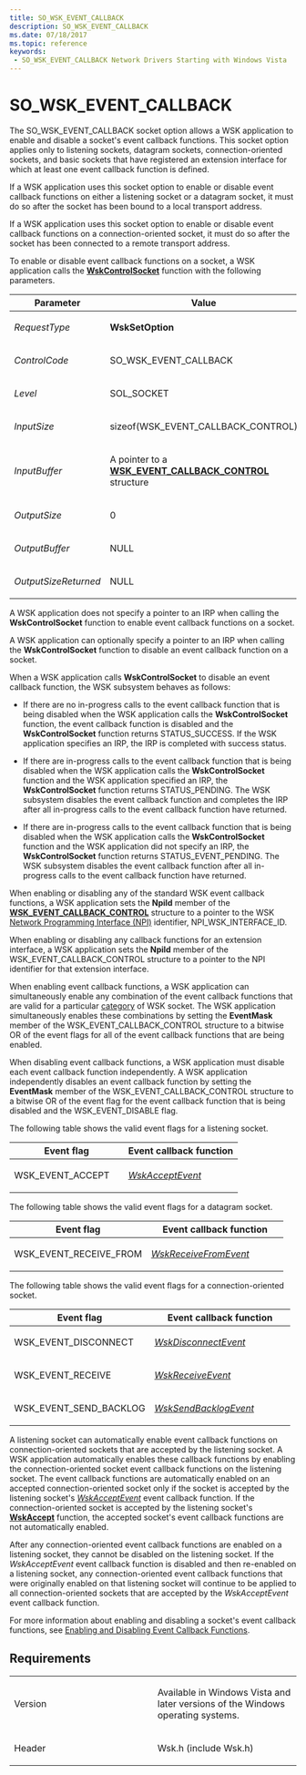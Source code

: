 ```yaml
---
title: SO_WSK_EVENT_CALLBACK
description: SO_WSK_EVENT_CALLBACK
ms.date: 07/18/2017
ms.topic: reference
keywords:
 - SO_WSK_EVENT_CALLBACK Network Drivers Starting with Windows Vista
---
```


# SO\_WSK\_EVENT\_CALLBACK


The SO\_WSK\_EVENT\_CALLBACK socket option allows a WSK application to enable and disable a socket's event callback functions. This socket option applies only to listening sockets, datagram sockets, connection-oriented sockets, and basic sockets that have registered an extension interface for which at least one event callback function is defined.

If a WSK application uses this socket option to enable or disable event callback functions on either a listening socket or a datagram socket, it must do so after the socket has been bound to a local transport address.

If a WSK application uses this socket option to enable or disable event callback functions on a connection-oriented socket, it must do so after the socket has been connected to a remote transport address.

To enable or disable event callback functions on a socket, a WSK application calls the [**WskControlSocket**](/windows-hardware/drivers/ddi/wsk/nc-wsk-pfn_wsk_control_socket) function with the following parameters.

<table>
<colgroup>
<col width="50%" />
<col width="50%" />
</colgroup>
<thead>
<tr class="header">
<th>Parameter</th>
<th>Value</th>
</tr>
</thead>
<tbody>
<tr class="odd">
<td><p><em>RequestType</em></p></td>
<td><p><strong>WskSetOption</strong></p></td>
</tr>
<tr class="even">
<td><p><em>ControlCode</em></p></td>
<td><p>SO_WSK_EVENT_CALLBACK</p></td>
</tr>
<tr class="odd">
<td><p><em>Level</em></p></td>
<td><p>SOL_SOCKET</p></td>
</tr>
<tr class="even">
<td><p><em>InputSize</em></p></td>
<td><p>sizeof(WSK_EVENT_CALLBACK_CONTROL)</p></td>
</tr>
<tr class="odd">
<td><p><em>InputBuffer</em></p></td>
<td><p>A pointer to a <a href="/windows-hardware/drivers/ddi/wsk/ns-wsk-_wsk_event_callback_control" data-raw-source="[&lt;strong&gt;WSK_EVENT_CALLBACK_CONTROL&lt;/strong&gt;](/windows-hardware/drivers/ddi/wsk/ns-wsk-_wsk_event_callback_control)"><strong>WSK_EVENT_CALLBACK_CONTROL</strong></a> structure</p></td>
</tr>
<tr class="even">
<td><p><em>OutputSize</em></p></td>
<td><p>0</p></td>
</tr>
<tr class="odd">
<td><p><em>OutputBuffer</em></p></td>
<td><p>NULL</p></td>
</tr>
<tr class="even">
<td><p><em>OutputSizeReturned</em></p></td>
<td><p>NULL</p></td>
</tr>
</tbody>
</table>


A WSK application does not specify a pointer to an IRP when calling the **WskControlSocket** function to enable event callback functions on a socket.

A WSK application can optionally specify a pointer to an IRP when calling the **WskControlSocket** function to disable an event callback function on a socket.

When a WSK application calls **WskControlSocket** to disable an event callback function, the WSK subsystem behaves as follows:

-   If there are no in-progress calls to the event callback function that is being disabled when the WSK application calls the **WskControlSocket** function, the event callback function is disabled and the **WskControlSocket** function returns STATUS\_SUCCESS. If the WSK application specifies an IRP, the IRP is completed with success status.

-   If there are in-progress calls to the event callback function that is being disabled when the WSK application calls the **WskControlSocket** function and the WSK application specified an IRP, the **WskControlSocket** function returns STATUS\_PENDING. The WSK subsystem disables the event callback function and completes the IRP after all in-progress calls to the event callback function have returned.

-   If there are in-progress calls to the event callback function that is being disabled when the WSK application calls the **WskControlSocket** function and the WSK application did not specify an IRP, the **WskControlSocket** function returns STATUS\_EVENT\_PENDING. The WSK subsystem disables the event callback function after all in-progress calls to the event callback function have returned.

When enabling or disabling any of the standard WSK event callback functions, a WSK application sets the **NpiId** member of the [**WSK\_EVENT\_CALLBACK\_CONTROL**](/windows-hardware/drivers/ddi/wsk/ns-wsk-_wsk_event_callback_control) structure to a pointer to the WSK [Network Programming Interface (NPI)](./network-programming-interface.md) identifier, NPI\_WSK\_INTERFACE\_ID.

When enabling or disabling any callback functions for an extension interface, a WSK application sets the **NpiId** member of the WSK\_EVENT\_CALLBACK\_CONTROL structure to a pointer to the NPI identifier for that extension interface.

When enabling event callback functions, a WSK application can simultaneously enable any combination of the event callback functions that are valid for a particular [category](./winsock-kernel-socket-categories.md) of WSK socket. The WSK application simultaneously enables these combinations by setting the **EventMask** member of the WSK\_EVENT\_CALLBACK\_CONTROL structure to a bitwise OR of the event flags for all of the event callback functions that are being enabled.

When disabling event callback functions, a WSK application must disable each event callback function independently. A WSK application independently disables an event callback function by setting the **EventMask** member of the WSK\_EVENT\_CALLBACK\_CONTROL structure to a bitwise OR of the event flag for the event callback function that is being disabled and the WSK\_EVENT\_DISABLE flag.

The following table shows the valid event flags for a listening socket.

<table>
<colgroup>
<col width="50%" />
<col width="50%" />
</colgroup>
<thead>
<tr class="header">
<th>Event flag</th>
<th>Event callback function</th>
</tr>
</thead>
<tbody>
<tr class="odd">
<td><p>WSK_EVENT_ACCEPT</p></td>
<td><p><a href="/windows-hardware/drivers/ddi/wsk/nc-wsk-pfn_wsk_accept_event" data-raw-source="[&lt;em&gt;WskAcceptEvent&lt;/em&gt;](/windows-hardware/drivers/ddi/wsk/nc-wsk-pfn_wsk_accept_event)"><em>WskAcceptEvent</em></a></p></td>
</tr>
</tbody>
</table>


The following table shows the valid event flags for a datagram socket.

<table>
<colgroup>
<col width="50%" />
<col width="50%" />
</colgroup>
<thead>
<tr class="header">
<th>Event flag</th>
<th>Event callback function</th>
</tr>
</thead>
<tbody>
<tr class="odd">
<td><p>WSK_EVENT_RECEIVE_FROM</p></td>
<td><p><a href="/windows-hardware/drivers/ddi/wsk/nc-wsk-pfn_wsk_receive_from_event" data-raw-source="[&lt;em&gt;WskReceiveFromEvent&lt;/em&gt;](/windows-hardware/drivers/ddi/wsk/nc-wsk-pfn_wsk_receive_from_event)"><em>WskReceiveFromEvent</em></a></p></td>
</tr>
</tbody>
</table>



The following table shows the valid event flags for a connection-oriented socket.

<table>
<colgroup>
<col width="50%" />
<col width="50%" />
</colgroup>
<thead>
<tr class="header">
<th>Event flag</th>
<th>Event callback function</th>
</tr>
</thead>
<tbody>
<tr class="odd">
<td><p>WSK_EVENT_DISCONNECT</p></td>
<td><p><a href="/windows-hardware/drivers/ddi/wsk/nc-wsk-pfn_wsk_disconnect_event" data-raw-source="[&lt;em&gt;WskDisconnectEvent&lt;/em&gt;](/windows-hardware/drivers/ddi/wsk/nc-wsk-pfn_wsk_disconnect_event)"><em>WskDisconnectEvent</em></a></p></td>
</tr>
<tr class="even">
<td><p>WSK_EVENT_RECEIVE</p></td>
<td><p><a href="/windows-hardware/drivers/ddi/wsk/nc-wsk-pfn_wsk_receive_event" data-raw-source="[&lt;em&gt;WskReceiveEvent&lt;/em&gt;](/windows-hardware/drivers/ddi/wsk/nc-wsk-pfn_wsk_receive_event)"><em>WskReceiveEvent</em></a></p></td>
</tr>
<tr class="odd">
<td><p>WSK_EVENT_SEND_BACKLOG</p></td>
<td><p><a href="/windows-hardware/drivers/ddi/wsk/nc-wsk-pfn_wsk_send_backlog_event" data-raw-source="[&lt;em&gt;WskSendBacklogEvent&lt;/em&gt;](/windows-hardware/drivers/ddi/wsk/nc-wsk-pfn_wsk_send_backlog_event)"><em>WskSendBacklogEvent</em></a></p></td>
</tr>
</tbody>
</table>


A listening socket can automatically enable event callback functions on connection-oriented sockets that are accepted by the listening socket. A WSK application automatically enables these callback functions by enabling the connection-oriented socket event callback functions on the listening socket. The event callback functions are automatically enabled on an accepted connection-oriented socket only if the socket is accepted by the listening socket's [*WskAcceptEvent*](/windows-hardware/drivers/ddi/wsk/nc-wsk-pfn_wsk_accept_event) event callback function. If the connection-oriented socket is accepted by the listening socket's [**WskAccept**](/windows-hardware/drivers/ddi/wsk/nc-wsk-pfn_wsk_accept) function, the accepted socket's event callback functions are not automatically enabled.

After any connection-oriented event callback functions are enabled on a listening socket, they cannot be disabled on the listening socket. If the *WskAcceptEvent* event callback function is disabled and then re-enabled on a listening socket, any connection-oriented event callback functions that were originally enabled on that listening socket will continue to be applied to all connection-oriented sockets that are accepted by the *WskAcceptEvent* event callback function.

For more information about enabling and disabling a socket's event callback functions, see [Enabling and Disabling Event Callback Functions](./enabling-and-disabling-event-callback-functions.md).

## Requirements

<table>
<colgroup>
<col width="50%" />
<col width="50%" />
</colgroup>
<tbody>
<tr class="odd">
<td><p>Version</p></td>
<td><p>Available in Windows Vista and later versions of the Windows operating systems.</p></td>
</tr>
<tr class="even">
<td><p>Header</p></td>
<td>Wsk.h (include Wsk.h)</td>
</tr>
</tbody>
</table>

